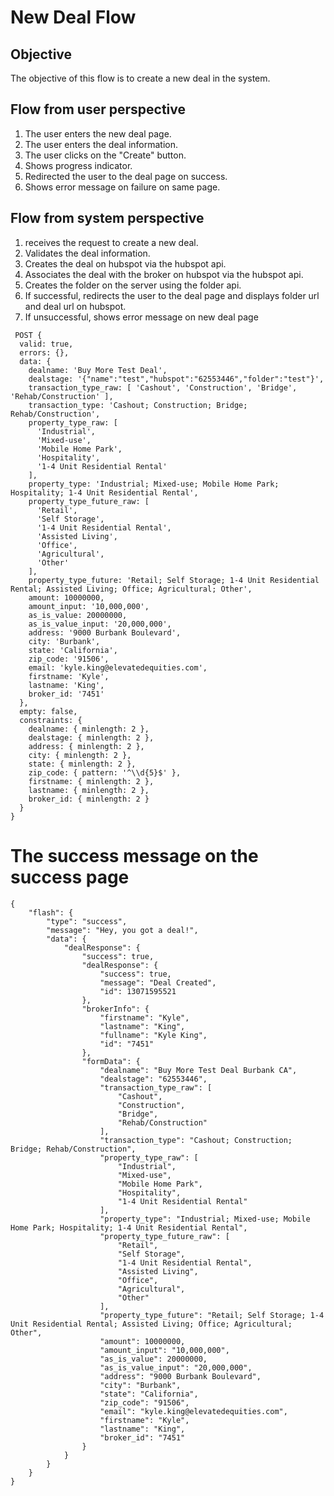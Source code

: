 # New Deal Flow

## Objective
The objective of this flow is to create a new deal in the system.

## Flow from user perspective
1. The user enters the new deal page.
2. The user enters the deal information.
3. The user clicks on the "Create" button.
4. Shows progress indicator.
5. Redirected the user to the deal page on success.
6. Shows error message on failure on same page.

## Flow from system perspective
1. receives the request to create a new deal.
2. Validates the deal information.
3. Creates the deal on hubspot via the hubspot api.
4. Associates the deal with the broker on hubspot via the hubspot api.
5. Creates the folder on the server using the folder api.
6. If successful, redirects the user to the deal page and displays folder url and deal url on hubspot.
7. If unsuccessful, shows error message on new deal page

```
 POST {
  valid: true,
  errors: {},
  data: {
    dealname: 'Buy More Test Deal',
    dealstage: '{"name":"test","hubspot":"62553446","folder":"test"}',
    transaction_type_raw: [ 'Cashout', 'Construction', 'Bridge', 'Rehab/Construction' ],
    transaction_type: 'Cashout; Construction; Bridge; Rehab/Construction',
    property_type_raw: [
      'Industrial',
      'Mixed-use',
      'Mobile Home Park',
      'Hospitality',
      '1-4 Unit Residential Rental'
    ],
    property_type: 'Industrial; Mixed-use; Mobile Home Park; Hospitality; 1-4 Unit Residential Rental',
    property_type_future_raw: [
      'Retail',
      'Self Storage',
      '1-4 Unit Residential Rental',
      'Assisted Living',
      'Office',
      'Agricultural',
      'Other'
    ],
    property_type_future: 'Retail; Self Storage; 1-4 Unit Residential Rental; Assisted Living; Office; Agricultural; Other',
    amount: 10000000,
    amount_input: '10,000,000',
    as_is_value: 20000000,
    as_is_value_input: '20,000,000',
    address: '9000 Burbank Boulevard',
    city: 'Burbank',
    state: 'California',
    zip_code: '91506',
    email: 'kyle.king@elevatedequities.com',
    firstname: 'Kyle',
    lastname: 'King',
    broker_id: '7451'
  },
  empty: false,
  constraints: {
    dealname: { minlength: 2 },
    dealstage: { minlength: 2 },
    address: { minlength: 2 },
    city: { minlength: 2 },
    state: { minlength: 2 },
    zip_code: { pattern: '^\\d{5}$' },
    firstname: { minlength: 2 },
    lastname: { minlength: 2 },
    broker_id: { minlength: 2 }
  }
}
```

# The success message on the success page
```
{
    "flash": {
        "type": "success",
        "message": "Hey, you got a deal!",
        "data": {
            "dealResponse": {
                "success": true,
                "dealResponse": {
                    "success": true,
                    "message": "Deal Created",
                    "id": 13071595521
                },
                "brokerInfo": {
                    "firstname": "Kyle",
                    "lastname": "King",
                    "fullname": "Kyle King",
                    "id": "7451"
                },
                "formData": {
                    "dealname": "Buy More Test Deal Burbank CA",
                    "dealstage": "62553446",
                    "transaction_type_raw": [
                        "Cashout",
                        "Construction",
                        "Bridge",
                        "Rehab/Construction"
                    ],
                    "transaction_type": "Cashout; Construction; Bridge; Rehab/Construction",
                    "property_type_raw": [
                        "Industrial",
                        "Mixed-use",
                        "Mobile Home Park",
                        "Hospitality",
                        "1-4 Unit Residential Rental"
                    ],
                    "property_type": "Industrial; Mixed-use; Mobile Home Park; Hospitality; 1-4 Unit Residential Rental",
                    "property_type_future_raw": [
                        "Retail",
                        "Self Storage",
                        "1-4 Unit Residential Rental",
                        "Assisted Living",
                        "Office",
                        "Agricultural",
                        "Other"
                    ],
                    "property_type_future": "Retail; Self Storage; 1-4 Unit Residential Rental; Assisted Living; Office; Agricultural; Other",
                    "amount": 10000000,
                    "amount_input": "10,000,000",
                    "as_is_value": 20000000,
                    "as_is_value_input": "20,000,000",
                    "address": "9000 Burbank Boulevard",
                    "city": "Burbank",
                    "state": "California",
                    "zip_code": "91506",
                    "email": "kyle.king@elevatedequities.com",
                    "firstname": "Kyle",
                    "lastname": "King",
                    "broker_id": "7451"
                }
            }
        }
    }
}
```